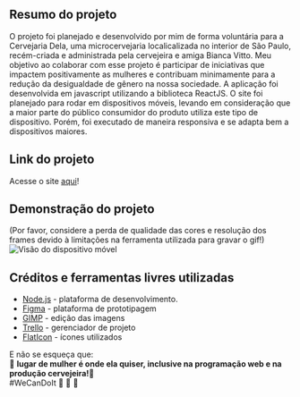 ## Resumo do projeto
O projeto foi planejado e desenvolvido por mim de forma voluntária para a Cervejaria Dela, uma microcervejaria localicalizada no interior de São Paulo, recém-criada e administrada pela cervejeira e amiga Bianca Vitto. Meu objetivo ao colaborar com esse projeto é participar de iniciativas que impactem positivamente as mulheres e contribuam minimamente para a redução da desigualdade de gênero na nossa sociedade. A aplicação foi desenvolvida em  javascript utilizando a biblioteca ReactJS. O site foi planejado para rodar em dispositivos móveis, levando em consideração que a maior parte do público consumidor do produto utiliza este tipo de dispositivo. Porém, foi executado de maneira responsiva e se adapta bem a dispositivos maiores.

## Link do projeto
Acesse o site [aqui](https://cerveja-dela.web.app/)!


## Demonstração do projeto
(Por favor, considere a perda de qualidade das cores e resolução dos frames devido à limitações na ferramenta utilizada para gravar o gif!)
![Visão do dispositivo móvel](src/assets/demo_dela.gif)

## Créditos e ferramentas livres utilizadas
* [Node.js](https://nodejs.org/en/) - plataforma de desenvolvimento.
* [Figma](https://www.figma.com/) - plataforma de prototipagem
* [GIMP](https://www.gimp.org/) - edição das imagens
* [Trello](https://trello.com/pt-BR) - gerenciador de projeto
* [FlatIcon](https://www.flaticon.com/) - ícones utilizados

E não se esqueça que: </br>
:pushpin: __lugar de mulher é onde ela quiser, inclusive na programação web e na produção cervejeira!__:pushpin: 
</br>#WeCanDoIt :muscle: :beers: :raising_hand: 

